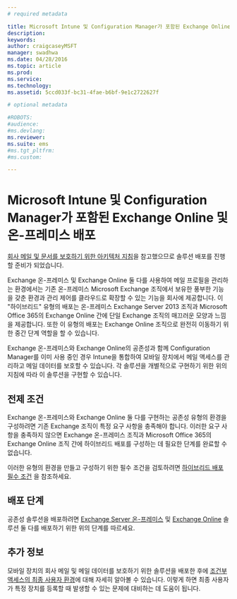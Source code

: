 ```yaml
---
# required metadata

title: Microsoft Intune 및 Configuration Manager가 포함된 Exchange Online 및 온-프레미스에서 조건부 액세스 사용
description:
keywords:
author: craigcaseyMSFT
manager: swadhwa
ms.date: 04/28/2016
ms.topic: article
ms.prod:
ms.service:
ms.technology:
ms.assetid: 5ccd033f-bc31-4fae-b6bf-9e1c2722627f

# optional metadata

#ROBOTS:
#audience:
#ms.devlang:
ms.reviewer: 
ms.suite: ems
#ms.tgt_pltfrm:
#ms.custom:

---
```


# Microsoft Intune 및 Configuration Manager가 포함된 Exchange Online 및 온-프레미스 배포
[회사 메일 및 문서를 보호하기 위한 아키텍처 지침](architecture-guidance-for-protecting-company-email-and-documents.md)을 참고했으므로 솔루션 배포를 진행할 준비가 되었습니다.

Exchange 온-프레미스 및 Exchange Online 둘 다를 사용하여 메일 프로필을 관리하는 환경에서는 기존 온-프레미스 Microsoft Exchange 조직에서 보유한 풍부한 기능을 갖춘 환경과 관리 제어를 클라우드로 확장할 수 있는 기능을 회사에 제공합니다. 이 "하이브리드" 유형의 배포는 온-프레미스 Exchange Server 2013 조직과 Microsoft Office 365의 Exchange Online 간에 단일 Exchange 조직의 매끄러운 모양과 느낌을 제공합니다. 또한 이 유형의 배포는 Exchange Online 조직으로 완전히 이동하기 위한 중간 단계 역할을 할 수 있습니다.

Exchange 온-프레미스와 Exchange Online의 공존성과 함께 Configuration Manager를 이미 사용 중인 경우 Intune을 통합하여 모바일 장치에서 메일 액세스를 관리하고 메일 데이터를 보호할 수 있습니다. 각 솔루션을 개별적으로 구현하기 위한 위의 지침에 따라 이 솔루션을 구현할 수 있습니다.

## 전제 조건
Exchange 온-프레미스와 Exchange Online 둘 다를 구현하는 공존성 유형의 환경을 구성하려면 기존 Exchange 조직이 특정 요구 사항을 충족해야 합니다. 이러한 요구 사항을 충족하지 않으면 Exchange 온-프레미스 조직과 Microsoft Office 365의 Exchange Online 조직 간에 하이브리드 배포를 구성하는 데 필요한 단계를 완료할 수 없습니다.

이러한 유형의 환경을 만들고 구성하기 위한 필수 조건을 검토하려면 [하이브리드 배포 필수 조건](https://technet.microsoft.com/en-us/library/hh534377.aspx) 을 참조하세요.

## 배포 단계
공존성 솔루션을 배포하려면 [Exchange Server 온-프레미스](conditional-access-intune-configmgr-exchange.md) 및 [Exchange Online](conditional-access-intune-configmgr-exchange-online.md) 솔루션 둘 다를 배포하기 위한 위의 단계를 따르세요.

## 추가 정보
모바일 장치의 회사 메일 및 메일 데이터를 보호하기 위한 솔루션을 배포한 후에 [조건부 액세스의 최종 사용자 환경](end-user-experience-conditional-access.md)에 대해 자세히 알아볼 수 있습니다. 이렇게 하면 최종 사용자가 특정 장치를 등록할 때 발생할 수 있는 문제에 대비하는 데 도움이 됩니다.


<!--HONumber=Apr16_HO4-->


